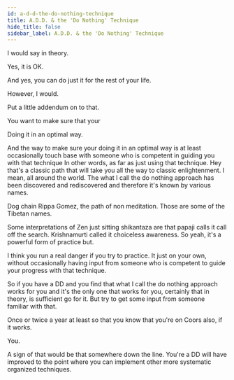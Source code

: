 ```yaml
---
id: a-d-d-the-do-nothing-technique
title: A.D.D. & the 'Do Nothing' Technique
hide_title: false
sidebar_label: A.D.D. & the 'Do Nothing' Technique
---
```

I would say in theory.

Yes, it is OK.

And yes, you can do just it for the rest of your life.

However, I would.

Put a little addendum on to that.

You want to make sure that your

Doing it in an optimal way.

And the way to make sure your doing it in an optimal way is at least occasionally touch base with someone who is competent in guiding you with that technique In other words, as far as just using that technique. Hey that's a classic path that will take you all the way to classic enlightenment. I mean, all around the world. The what I call the do nothing approach has been discovered and rediscovered and therefore it's known by various names.



Dog chain Rippa Gomez, the path of non meditation. Those are some of the Tibetan names.

Some interpretations of Zen just sitting shikantaza are that papaji calls it call off the search. Krishnamurti called it choiceless awareness. So yeah, it's a powerful form of practice but.

I think you run a real danger if you try to practice. It just on your own, without occasionally having input from someone who is competent to guide your progress with that technique.

So if you have a DD and you find that what I call the do nothing approach works for you and it's the only one that works for you, certainly that in theory, is sufficient go for it. But try to get some input from someone familiar with that.

Once or twice a year at least so that you know that you're on Coors also, if it works.

You.

A sign of that would be that somewhere down the line. You're a DD will have improved to the point where you can implement other more systematic organized techniques.


